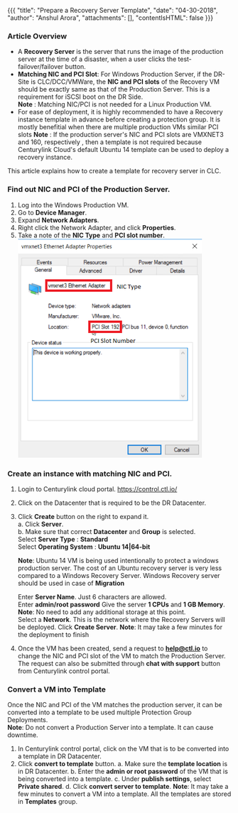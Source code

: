 {{{
  "title": "Prepare a Recovery Server Template",
  "date": "04-30-2018",
  "author": "Anshul Arora",
  "attachments": [],
  "contentIsHTML": false
}}}

### Article Overview
* A **Recovery Server** is the server that runs the image of the production server at the time of a disaster, when a user clicks the test-failover/failover button.  
* **Matching NIC and PCI Slot**: For Windows Production Server, if the DR-Site is CLC/DCC/VMWare, the **NIC and PCI slots** of the Recovery VM should be exactly same as that of the Production Server. This is a requirement for iSCSI boot on the DR Side.  
**Note** : Matching NIC/PCI is not needed for a Linux Production VM.
* For ease of deployment, it is highly recommended to have a Recovery instance template in advance before creating a protection group. It is mostly benefitial when there are multiple production VMs similar PCI slots
**Note** : If the production server's NIC and PCI slots are VMXNET3 and 160, respectively , then a template is not required because Centurylink Cloud's default Ubuntu 14 template can be used to deploy a recovery instance.

This article explains how to create a template for recovery server in CLC.

### Find out NIC and PCI of the Production Server.
1. Log into the Windows Production VM.
2. Go to **Device Manager**.
3. Expand **Network Adapters**.
4. Right click the Network Adapter, and click **Properties**.
5. Take a note of the **NIC Type** and **PCI slot number**.  
![NIC-PCI](../../images/SH5.0/NIC-PCI.png)

### Create an instance with matching NIC and PCI.
1. Login to Centurylink cloud portal. https://control.ctl.io/
2. Click on the Datacenter that is required to be the DR Datacenter.
3. Click **Create** button on the right to expand it.  
  a. Click **Server**.  
  b. Make sure that correct **Datacenter** and **Group** is selected.    
     Select **Server Type** : **Standard**  
     Select **Operating System** : **Ubuntu 14|64-bit**  
     
     **Note**: Ubuntu 14 VM is being used intentionally to protect a windows production server. The cost of an Ubuntu recovery server is very less compared to a Windows Recovery Server. Windows Recovery server should be used in case of **Migration**  
     
     Enter **Server Name**. Just 6 characters are allowed.  
     Enter **admin/root password**
     Give the server **1 CPUs** and **1 GB Memory**.  
     **Note**: No need to add any additional storage at this point.  
     Select a **Network**. This is the network where the Recovery Servers will be deployed.
     Click **Create Server**.
     **Note**: It may take a few minutes for the deployment to finish
 4. Once the VM has been created, send a request to **help@ctl.io** to change the NIC and PCI slot of the VM to match the Production Server. The request can also be submitted through **chat with support** button from Centurylink control portal.

### Convert a VM into Template
Once the NIC and PCI of the VM matches the production server, it can be converted into a template to be used multiple Protection Group Deployments.  
**Note**: Do not convert a Production Server into a template. It can cause downtime.
1. In Centurylink control portal, click on the VM that is to be converted into a template in DR Datacenter.
2. Click **convert to template** button.
   a. Make sure the **template location** is in DR Datacenter.
   b. Enter the **admin or root password** of the VM that is being converted into a template.
   c. Under **publish settings**, select **Private shared**.
   d. Click **convert server to template**.
 **Note**: It may take a few minutes to convert a VM into a template. All the templates are stored in **Templates** group.
 
 
